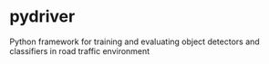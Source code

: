 # pydriver
Python framework for training and evaluating object detectors and classifiers in road traffic environment
